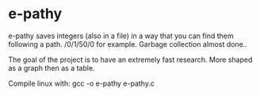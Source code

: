 # e-pathy
e-pathy saves integers (also in a file) in a way that you can find them following a path. /0/1/50/0 for example.
Garbage collection almost done..

The goal of the project is to have an extremely fast research. More shaped as a graph then as a table.

Compile linux with:
gcc -o e-pathy e-pathy.c
